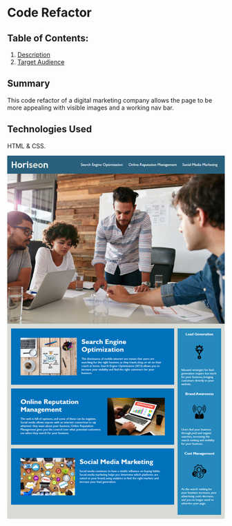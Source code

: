 # Code Refactor

## Table of Contents:
  1. [Description](#description) 
  2. [Target Audience](#target)
 
## Summary

This code refactor of a digital marketing company allows the page to be more appealing with visible images and a working nav bar.

## Technologies Used

HTML & CSS.

![alt text](/assets/Images/homepage-screenshot.png)